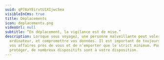```yaml
---
uuid: qP7AaYEirvtU1XIjwcSea
visibleInCms: true
title: Déplacements
icon: deplacements.png
videoUrl: null
subtitle: “En déplacement, la vigilance est de mise.”
description: Lorsque vous voyagez, une personne malveillante peut voler votre
  ordinateur, et compromettre vos données. Il est important de toujours garder
  vos affaires près de vous et de n’emporter que le strict minimum. Pour vous
  protéger, de nombreux dispositifs sont à votre disposition.
---
```

